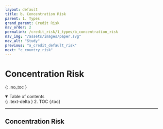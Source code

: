 ```yaml
---
layout: default
title: b. Concentration Risk
parent: 1. Types
grand_parent: Credit Risk
nav_order: 2
permalink: /credit_risk/1_types/b_concentration_risk
nav_img: "/assets/images/paper.svg"
nav_alt: "Study"
previous: "a_credit_default_risk"
next: "c_country_risk"
---
```


# Concentration Risk

{: .no_toc }

<details open markdown="block">
  <summary>
    Table of contents 
  </summary>
  {: .text-delta }
2. TOC
{:toc}
</details>

---

<div class="theory" markdown="1">

## Concentration Risk

</div>